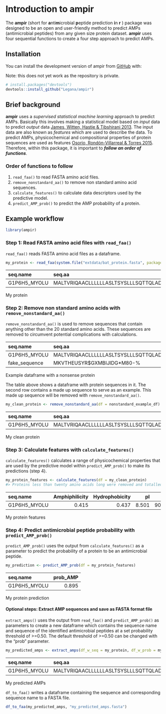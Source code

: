 
<!-- README.md is generated from README.Rmd. Please edit that file -->

# Introduction to ampir

<!-- badges: start -->

<!-- badges: end -->

The **ampir** (short for **a**nti**m**icrobial **p**eptide prediction
**i**n **r** ) package was designed to be an open and user-friendly
method to predict AMPs (antimicrobial peptides) from any given size
protein dataset. **ampir** uses four sequential functions to create a
four step approach to predict AMPs.

## Installation

You can install the development version of ampir from
[GitHub](https://github.com/) with:

Note: this does not yet work as the repository is private.

``` r
# install.packages("devtools")
devtools::install_github("Legana/ampir")
```

## Brief background

**ampir** uses a *supervised statistical machine learning* approach to
predict AMPs. Basically this involves making a statistical model based
on *input* data to predict *output* data [James, Witten, Hastie &
Tibshirani 2013](http://www-bcf.usc.edu/~gareth/ISL/). The input data
are also known as *features* which are used to describe the data. To
predict AMPs, physicochemical and compositional properties of protein
sequences are used as features [Osorio, Rondón-Villarreal &
Torres 2015](https://journal.r-project.org/archive/2015/RJ-2015-001/RJ-2015-001.pdf).
Therefore, within this package, it is important to ***follow an order of
functions***.

### Order of functions to follow

1.  `read_faa()` to read FASTA amino acid files.
2.  `remove_nonstandard_aa()` to remove non standard amino acid
    sequences.
3.  `calculate_features()` to calculate data descriptors used by the
    predictive model.
4.  `predict_AMP_prob()` to predict the AMP probability of a protein.

## Example workflow

``` r
library(ampir)
```

### Step 1: Read FASTA amino acid files with `read_faa()`

`read_faa()` reads FASTA amino acid files as a
dataframe.

``` r
my_protein <- read_faa(system.file("extdata/bat_protein.fasta", package = "ampir"))
```

| seq.name      | seq.aa                                                                              |
| :------------ | :---------------------------------------------------------------------------------- |
| G1P6H5\_MYOLU | MALTVRIQAACLLLLLLASLTSYSLLLSQTTQLADLQTQDTAGATAGLMPGLQRRRRRDTHFPICIFCCGCCYPSKCGICCKT |

My
protein

### Step 2: Remove non standard amino acids with `remove_nonstandard_aa()`

`remove_nonstandard_aa()` is used to remove sequences that contain
anything other than the 20 standard amino acids. These sequences are
removed to circumvent potential complications with
calculations.

| seq.name       | seq.aa                                                                              |
| :------------- | :---------------------------------------------------------------------------------- |
| G1P6H5\_MYOLU  | MALTVRIQAACLLLLLLASLTSYSLLLSQTTQLADLQTQDTAGATAGLMPGLQRRRRRDTHFPICIFCCGCCYPSKCGICCKT |
| fake\_sequence | MKVTHEUSYR$GXMBIJIDG\*M80-%                                                         |

Example dataframe with a nonsense protein

The table above shows a dataframe with protein sequences in it. The
second row contains a made up sequence to serve as an example. This made
up sequence will be removed with
`remove_nonstandard_aa()`.

``` r
my_clean_protein <- remove_nonstandard_aa(df = nonstandard_example_df)
```

| seq.name      | seq.aa                                                                              |
| :------------ | :---------------------------------------------------------------------------------- |
| G1P6H5\_MYOLU | MALTVRIQAACLLLLLLASLTSYSLLLSQTTQLADLQTQDTAGATAGLMPGLQRRRRRDTHFPICIFCCGCCYPSKCGICCKT |

My clean protein

### Step 3: Calculate features with `calculate_features()`

`calculate_features()` calculates a range of physicochemical properties
that are used by the predictive model within `predict_AMP_prob()` to
make its predictions (step 4).

``` r
my_protein_features <- calculate_features(df = my_clean_protein)
#> Proteins less than twenty amino acids long were removed and totalled at: 0
```

| seq.name      | Amphiphilicity | Hydrophobicity |    pI |       Mw | Charge | Xc1.A | Xc1.R | Xc1.N | Xc1.D | Xc1.C | Xc1.E | Xc1.Q | Xc1.G | Xc1.H | Xc1.I | Xc1.L | Xc1.K | Xc1.M | Xc1.F | Xc1.P | Xc1.S | Xc1.T | Xc1.W | Xc1.Y | Xc1.V | Xc2.lambda.1 | Xc2.lambda.2 | Xc2.lambda.3 | Xc2.lambda.4 | Xc2.lambda.5 | Xc2.lambda.6 | Xc2.lambda.7 | Xc2.lambda.8 | Xc2.lambda.9 | Xc2.lambda.10 | Xc2.lambda.11 | Xc2.lambda.12 | Xc2.lambda.13 | Xc2.lambda.14 | Xc2.lambda.15 | Xc2.lambda.16 | Xc2.lambda.17 | Xc2.lambda.18 | Xc2.lambda.19 |
| :------------ | -------------: | -------------: | ----: | -------: | -----: | ----: | ----: | ----: | ----: | ----: | ----: | ----: | ----: | ----: | ----: | ----: | ----: | ----: | ----: | ----: | ----: | ----: | ----: | ----: | ----: | -----------: | -----------: | -----------: | -----------: | -----------: | -----------: | -----------: | -----------: | -----------: | ------------: | ------------: | ------------: | ------------: | ------------: | ------------: | ------------: | ------------: | ------------: | ------------: |
| G1P6H5\_MYOLU |          0.415 |          0.437 | 8.501 | 9013.757 |   4.53 | 3.093 |  2.32 |     0 |  1.16 |  3.48 |     0 |  2.32 | 1.933 | 0.387 | 1.546 | 5.799 | 0.773 | 0.773 | 0.773 |  1.16 | 1.933 |  3.48 |     0 | 0.773 | 0.387 |        0.021 |        0.021 |        0.027 |        0.029 |        0.033 |        0.032 |        0.035 |        0.035 |        0.036 |         0.037 |         0.038 |         0.038 |         0.035 |         0.037 |         0.034 |         0.032 |         0.031 |          0.03 |          0.03 |

My protein
features

### Step 4: Predict antimicrobial peptide probability with `predict_AMP_prob()`

`predict_AMP_prob()` uses the output from `calculate_features()` as a
parameter to predict the probability of a protein to be an antimicrobial
peptide.

``` r
my_prediction <- predict_AMP_prob(df = my_protein_features)
```

| seq.name      | prob\_AMP |
| :------------ | --------: |
| G1P6H5\_MYOLU |     0.895 |

My protein prediction

#### Optional steps: Extract AMP sequences and save as FASTA format file

`extract_amps()` uses the output from `read_faa()` and
`predict_AMP_prob()` as parameters to create a new dataframe which
contains the sequence name and sequence of the identified antimicrobial
peptides at a set probability threshold of \>=0.50. The default
threshold of \>=0.50 can be changed with the “prob”
parameter.

``` r
my_predicted_amps <- extract_amps(df_w_seq = my_protein, df_w_prob = my_prediction, prob = 0.55)
```

| seq.name      | seq.aa                                                                              |
| :------------ | :---------------------------------------------------------------------------------- |
| G1P6H5\_MYOLU | MALTVRIQAACLLLLLLASLTSYSLLLSQTTQLADLQTQDTAGATAGLMPGLQRRRRRDTHFPICIFCCGCCYPSKCGICCKT |

My predicted AMPs

`df_to_faa()` writes a dataframe containing the sequence and
corresponding sequence name to a FASTA file.

``` r
df_to_faa(my_predicted_amps, "my_predicted_amps.fasta")
```
